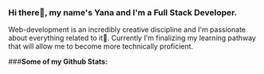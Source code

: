 ### Hi there👋, my name's Yana and I'm a Full Stack Developer.
Web-development is an incredibly creative discipline and I'm passionate about everything related to it🌱.
Currently I'm finalizing my learning pathway that will allow me to become more technically proficient.

###**Some of my Github Stats:**
<!--
**Yana-Filippova/Yana-Filippova** is a ✨ _special_ ✨ repository because its `README.md` (this file) appears on your GitHub profile.

Here are some ideas to get you started:

- 🔭 I’m currently working on ...
- 🌱 I’m currently learning ...
- 👯 I’m looking to collaborate on ...
- 🤔 I’m looking for help with ...
- 💬 Ask me about ...
- 📫 How to reach me: ...
- 😄 Pronouns: ...
- ⚡ Fun fact: ...
-->
